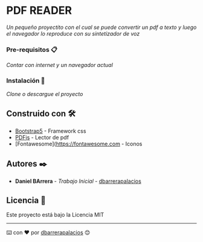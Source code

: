 # PDF READER
_Un pequeño proyectito con el cual se puede convertir un pdf a texto y luego el navegador lo reproduce con su sintetizador de voz_

### Pre-requisitos 📋

_Contar con internet y un navegador actual_


### Instalación 🔧

_Clone o descargue el proyecto_



## Construido con 🛠️

* [Bootstrap5](https://getbootstrap.com) - Framework css
* [PDFjs](https://mozilla.github.io/pdf.js/) - Lector de pdf
* [Fontawesome](https://fontawesome.com - Iconos

## Autores ✒️

* **Daniel BArrera** - *Trabajo Inicial* - [dbarrerapalacios](https://github.com/dbarrerapalacios)

## Licencia 📄

Este proyecto está bajo la Licencia MIT


---
⌨️ con ❤️ por [dbarrerapalacios](https://github.com/dbarrerapalacios) 😊
